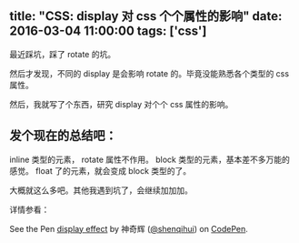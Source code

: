 title: "CSS: display 对 css 个个属性的影响"
date: 2016-03-04 11:00:00
tags: ['css']
---

最近踩坑，踩了 rotate 的坑。

然后才发现，不同的 display 是会影响 rotate 的。毕竟没能熟悉各个类型的 css 属性。

<!--more-->

然后，我就写了个东西，研究 display 对个个 css 属性的影响。

## 发个现在的总结吧：

inline 类型的元素， rotate 属性不作用。
block 类型的元素，基本差不多万能的感觉。
float 了的元素，就会变成 block 类型的了。

大概就这么多吧。其他我遇到坑了，会继续加加加。

详情参看：

<p data-height="268" data-theme-id="0" data-slug-hash="eZpNGq" data-default-tab="result" data-user="shenqihui" class="codepen">See the Pen <a href="http://codepen.io/shenqihui/pen/eZpNGq/">display effect</a> by 神奇辉 (<a href="http://codepen.io/shenqihui">@shenqihui</a>) on <a href="http://codepen.io">CodePen</a>.</p>
<script async src="//assets.codepen.io/assets/embed/ei.js"></script>
